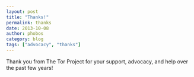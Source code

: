 ```yaml
---
layout: post
title: "Thanks!"
permalink: thanks
date: 2013-10-08
author: phobos
category: blog
tags: ["advocacy", "thanks"]
---
```


Thank you from The Tor Project for your support, advocacy, and help over the past few years!

